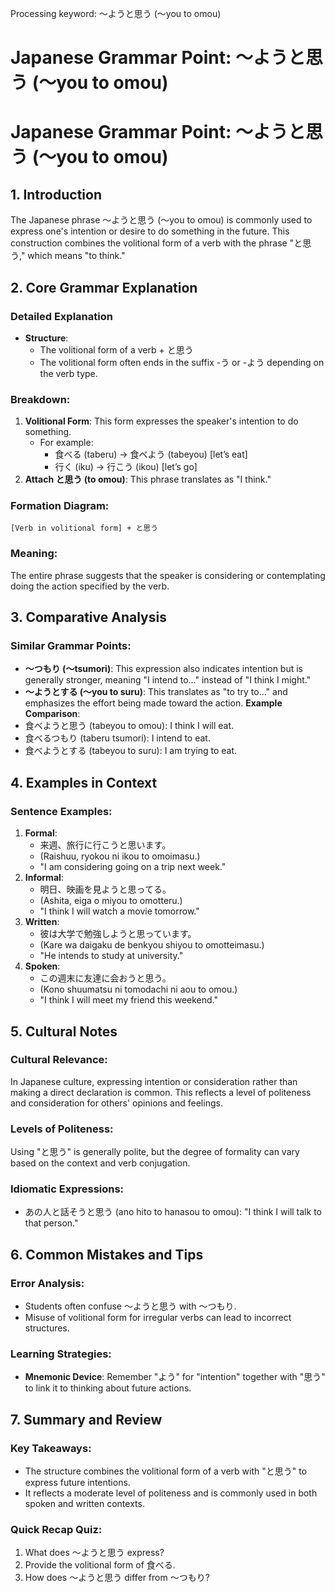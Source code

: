Processing keyword: ～ようと思う (〜you to omou)
# Japanese Grammar Point: ～ようと思う (〜you to omou)
# Japanese Grammar Point: ～ようと思う (〜you to omou)
## 1. Introduction
The Japanese phrase ～ようと思う (〜you to omou) is commonly used to express one's intention or desire to do something in the future. This construction combines the volitional form of a verb with the phrase "と思う," which means "to think."
## 2. Core Grammar Explanation
### Detailed Explanation
- **Structure**: 
  - The volitional form of a verb + と思う
  - The volitional form often ends in the suffix -う or -よう depending on the verb type.
### Breakdown:
1. **Volitional Form**: This form expresses the speaker's intention to do something. 
   - For example:
     - 食べる (taberu) → 食べよう (tabeyou) [let’s eat]
     - 行く (iku) → 行こう (ikou) [let’s go]
2. **Attach と思う (to omou)**: This phrase translates as "I think." 
### Formation Diagram:
```
[Verb in volitional form] + と思う
```
### Meaning:
The entire phrase suggests that the speaker is considering or contemplating doing the action specified by the verb.
## 3. Comparative Analysis
### Similar Grammar Points:
- **～つもり (〜tsumori)**: This expression also indicates intention but is generally stronger, meaning "I intend to..." instead of "I think I might."
- **～ようとする (〜you to suru)**: This translates as "to try to..." and emphasizes the effort being made toward the action.
**Example Comparison**:
- 食べようと思う (tabeyou to omou): I think I will eat.
- 食べるつもり (taberu tsumori): I intend to eat.
- 食べようとする (tabeyou to suru): I am trying to eat.
## 4. Examples in Context
### Sentence Examples:
1. **Formal**:
   - 来週、旅行に行こうと思います。
   - (Raishuu, ryokou ni ikou to omoimasu.)
   - "I am considering going on a trip next week."
2. **Informal**:
   - 明日、映画を見ようと思ってる。
   - (Ashita, eiga o miyou to omotteru.)
   - "I think I will watch a movie tomorrow."
3. **Written**:
   - 彼は大学で勉強しようと思っています。
   - (Kare wa daigaku de benkyou shiyou to omotteimasu.)
   - "He intends to study at university."
4. **Spoken**:
   - この週末に友達に会おうと思う。
   - (Kono shuumatsu ni tomodachi ni aou to omou.)
   - "I think I will meet my friend this weekend."
## 5. Cultural Notes
### Cultural Relevance:
In Japanese culture, expressing intention or consideration rather than making a direct declaration is common. This reflects a level of politeness and consideration for others' opinions and feelings.
### Levels of Politeness:
Using "と思う" is generally polite, but the degree of formality can vary based on the context and verb conjugation.
### Idiomatic Expressions:
- あの人と話そうと思う (ano hito to hanasou to omou): "I think I will talk to that person."
## 6. Common Mistakes and Tips
### Error Analysis:
- Students often confuse ～ようと思う with ～つもり.
- Misuse of volitional form for irregular verbs can lead to incorrect structures.
### Learning Strategies:
- **Mnemonic Device**: Remember "よう" for "intention" together with "思う" to link it to thinking about future actions.
## 7. Summary and Review
### Key Takeaways:
- The structure combines the volitional form of a verb with "と思う" to express future intentions.
- It reflects a moderate level of politeness and is commonly used in both spoken and written contexts.
### Quick Recap Quiz:
1. What does ～ようと思う express?
2. Provide the volitional form of 食べる.
3. How does ～ようと思う differ from ～つもり?
